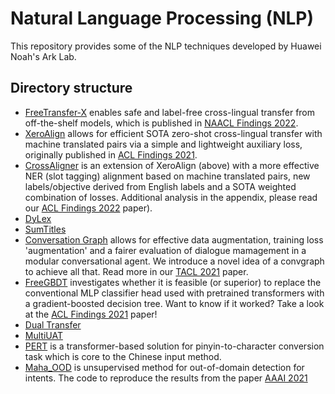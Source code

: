# Natural Language Processing (NLP)

This repository provides some of the NLP techniques developed by Huawei Noah's Ark Lab.

## Directory structure

* [FreeTransfer-X](https://github.com/huawei-noah/noah-research/tree/master/NLP/FreeTransfer-X) enables safe and label-free cross-lingual transfer from off-the-shelf models, which is published in [NAACL Findings 2022](https://arxiv.org/pdf/2206.06586.pdf).
* [XeroAlign](https://github.com/huawei-noah/noah-research/tree/master/xero_align) allows for efficient SOTA zero-shot cross-lingual transfer with machine translated pairs via a simple and lightweight auxiliary loss, originally published in [ACL Findings 2021](https://aclanthology.org/2021.findings-acl.32/).
* [CrossAligner](https://github.com/huawei-noah/noah-research/tree/master/NLP/cross_aligner) is an extension of XeroAlign (above) with a more effective NER (slot tagging) alignment based on machine translated pairs, new labels/objective derived from English labels and a SOTA weighted combination of losses. Additional analysis in the appendix, please read our [ACL Findings 2022](https://arxiv.org/abs/2203.09982v1) paper).
* [DyLex](https://github.com/huawei-noah/noah-research/tree/master/NLP/dylex)
* [SumTitles](https://github.com/huawei-noah/noah-research/tree/master/SumTitles)
* [Conversation Graph](https://github.com/huawei-noah/noah-research/tree/master/conv_graph) allows for effective data augmentation, training loss 'augmentation' and a fairer evaluation of dialogue mamagement in a modular conversational agent. We introduce a novel idea of a convgraph to achieve all that. Read more in our [TACL 2021](https://direct.mit.edu/tacl/article/doi/10.1162/tacl_a_00352/97777/Conversation-Graph-Data-Augmentation-Training-and) paper.
* [FreeGBDT](https://github.com/huawei-noah/noah-research/tree/master/freegbdt) investigates whether it is feasible (or superior) to replace the conventional MLP classifier head used with pretrained transformers with a gradient-boosted decision tree. Want to know if it worked? Take a look at the [ACL Findings 2021](https://aclanthology.org/2021.findings-acl.26.pdf) paper!
* [Dual Transfer](https://github.com/huawei-noah/noah-research/tree/master/noahnmt/dual-transfer)
* [MultiUAT](https://github.com/huawei-noah/noah-research/tree/master/noahnmt/multiuat)
* [PERT](https://github.com/huawei-noah/noah-research/tree/master/noahime/PERT) is a transformer-based solution for pinyin-to-character conversion task which is core to the Chinese input method.
* [Maha_OOD](https://github.com/huawei-noah/noah-research/tree/master/Maha_OOD) is unsupervised method for out-of-domain detection for intents. The code to reproduce the results from the paper [AAAI 2021](https://arxiv.org/abs/2101.03778)
